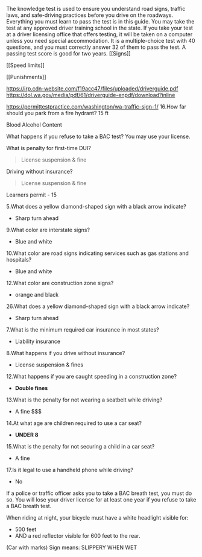 The knowledge test is used to ensure you understand road
signs, traffic laws, and safe-driving practices before you drive
on the roadways. Everything you must learn to pass the
test is in this guide. You may take the test at any approved
driver training school in the state. If you take your test at a
driver licensing office that offers testing, it will be taken on
a computer unless you need special accommodation. It is a
multiple-choice test with 40 questions, and you must correctly
answer 32 of them to pass the test. A passing test score is good
for two years.
[[Signs]]

[[Speed limits]]

[[Punishments]]

https://irp.cdn-website.com/f19acc47/files/uploaded/driverguide.pdf
https://dol.wa.gov/media/pdf/61/driverguide-enpdf/download?inline

https://permittestpractice.com/washington/wa-traffic-sign-1/
16.How far should you park from a fire hydrant?
15 ft

Blood Alcohol Content

What happens if you refuse to take a BAC test?
You may use your license.

What is penalty for first-time DUI?
> License suspension & fine

Driving without insurance?
> License suspension & fine

Learners permit - 15

5.What does a yellow diamond-shaped sign with a black arrow indicate?
- Sharp turn ahead

9.What color are interstate signs?
- Blue and white

10.What color are road signs indicating services such as gas stations and hospitals?
- Blue and white

12.What color are construction zone signs?
- orange and black

26.What does a yellow diamond-shaped sign with a black arrow indicate?
- Sharp turn ahead

7.What is the minimum required car insurance in most states?
- Liability insurance

8.What happens if you drive without insurance?
- License suspension & fines

12.What happens if you are caught speeding in a construction zone?
- **Double fines**

13.What is the penalty for not wearing a seatbelt while driving?
- A fine \$\$\$

14.At what age are children required to use a car seat?
- **UNDER 8**

15.What is the penalty for not securing a child in a car seat?
- A fine

17.Is it legal to use a handheld phone while driving?
- No

If a police or traffic officer asks you to take a BAC breath test, you must do so. You
will lose your driver license for at least one year if you refuse to take a BAC breath test.


When riding at night, your bicycle must have a white headlight visible for:
- 500 feet
- AND a red reflector visible for 600 feet to the rear.


(Car with marks) Sign means: SLIPPERY WHEN WET
